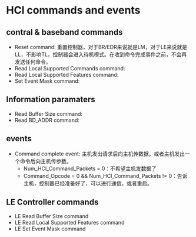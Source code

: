 


# HCI commands and events
## contral  & baseband commands
- Reset command: 重置控制器，对于BR/EDR来说就是LM，对于LE来说就是LL，不影响TL，控制器会进入待机模式。在收到命令完成事件之前，不会再发送任何命令。
- Read Local Supported Commands command:
- Read Local Supported Features command:
- Set Event Mask command:

## Information paramaters
- Read Buffer Size command:
- Read BD_ADDR command:

## events
- Command complete event: 主机发出请求后向主机传数据，或者主机发出一个命令后向主机传参数。
	- Num_HCI_Command_Packets = 0：不希望主机发数据了
	- Command_Opcode = 0 && Num_HCI_Command_Packets != 0：告诉主机，控制器已经准备好了，可以进行通信。或者重启。

## LE Controller commands
- LE Read Buffer Size command
- LE Read Local Supported Features command
- LE Set Event Mask command